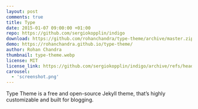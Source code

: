 ```yaml
---
layout: post
comments: true
title: Type
date: 2015-01-07 09:00:00 +01:00
repo: https://github.com/sergiokopplin/indigo
download: https://github.com/rohanchandra/type-theme/archive/master.zip
demo: https://rohanchandra.github.io/type-theme/
author: Rohan Chandra
thumbnail: type-theme.webp
license: MIT
license_link: https://github.com/sergiokopplin/indigo/archive/refs/heads/gh-pages.zip
carousel:
  - 'screenshot.png'
---
```


Type Theme is a free and open-source Jekyll theme, that’s highly customizable and built for blogging.
